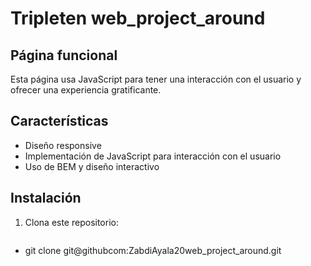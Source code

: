 # Tripleten web_project_around

## Página funcional
Esta página usa JavaScript para tener una interacción con el usuario y ofrecer una experiencia gratificante.

## Características
- Diseño responsive
- Implementación de JavaScript para interacción con el usuario
- Uso de BEM y diseño interactivo

## Instalación
1. Clona este repositorio:
   ```bash

- git clone git@githubcom:ZabdiAyala20web_project_around.git
